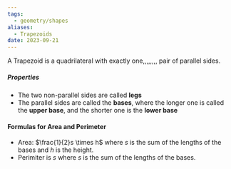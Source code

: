 ```yaml
---
tags:
  - geometry/shapes
aliases:
  - Trapezoids
date: 2023-09-21
---
```

A Trapezoid is a quadrilateral with exactly one,,,,,,,, pair of parallel sides.
##### Properties
- The two non-parallel sides are called **legs**
- The parallel sides are called the **bases**, where the longer one is called the **upper base**, and the shorter one is the **lower base**
#### Formulas for Area and Perimeter 
- Area: $\frac{1}{2}s \times h$ where $s$ is the sum of the lengths of the bases and $h$ is the height.  
- Perimiter is $s$ where $s$ is the sum of the lengths of the bases.